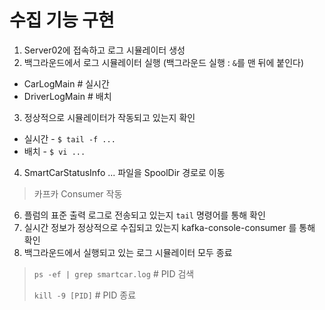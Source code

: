 # 수집 기능 구현

1. Server02에 접속하고 로그 시뮬레이터 생성
2. 백그라운드에서 로그 시뮬레이터 실행 (백그라운드 실행 : `&`를 맨 뒤에 붙인다)
- CarLogMain # 실시간
- DriverLogMain # 배치
3. 정상적으로 시뮬레이터가 작동되고 있는지 확인
- 실시간 - `$ tail -f ...`
- 배치 - `$ vi ...`
4. SmartCarStatusInfo ... 파일을 SpoolDir 경로로 이동

>  카프카 Consumer 작동
6. 플럼의 표준 출력 로그로 전송되고 있는지 `tail` 명령어를 통해 확인
7. 실시간 정보가 정상적으로 수집되고 있는지 kafka-console-consumer 를 통해 확인
8. 백그라운드에서 실행되고 있는 로그 시뮬레이터 모두 종료
> `ps -ef | grep smartcar.log` # PID 검색
>
> `kill -9 [PID]` # PID 종료
